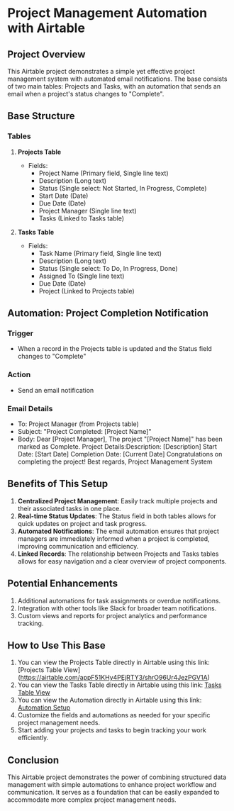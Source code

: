 # Project Management Automation with Airtable

## Project Overview

This Airtable project demonstrates a simple yet effective project management system with automated email notifications. The base consists of two main tables: Projects and Tasks, with an automation that sends an email when a project's status changes to "Complete".

## Base Structure

### Tables

1. **Projects Table**
   - Fields:
     - Project Name (Primary field, Single line text)
     - Description (Long text)
     - Status (Single select: Not Started, In Progress, Complete)
     - Start Date (Date)
     - Due Date (Date)
     - Project Manager (Single line text)
     - Tasks (Linked to Tasks table)

2. **Tasks Table**
   - Fields:
     - Task Name (Primary field, Single line text)
     - Description (Long text)
     - Status (Single select: To Do, In Progress, Done)
     - Assigned To (Single line text)
     - Due Date (Date)
     - Project (Linked to Projects table)

## Automation: Project Completion Notification

### Trigger
- When a record in the Projects table is updated and the Status field changes to "Complete"

### Action
- Send an email notification

### Email Details
- To: Project Manager (from Projects table)
- Subject: "Project Completed: [Project Name]"
- Body: 
Dear [Project Manager],
The project "[Project Name]" has been marked as Complete.
Project Details:Description: [Description]
Start Date: [Start Date]
Completion Date: [Current Date]
Congratulations on completing the project!
Best regards,
Project Management System


## Benefits of This Setup

1. **Centralized Project Management**: Easily track multiple projects and their associated tasks in one place.
2. **Real-time Status Updates**: The Status field in both tables allows for quick updates on project and task progress.
3. **Automated Notifications**: The email automation ensures that project managers are immediately informed when a project is completed, improving communication and efficiency.
4. **Linked Records**: The relationship between Projects and Tasks tables allows for easy navigation and a clear overview of project components.

## Potential Enhancements

1. Additional automations for task assignments or overdue notifications.
2. Integration with other tools like Slack for broader team notifications.
3. Custom views and reports for project analytics and performance tracking.

## How to Use This Base

1. You can view the Projects Table directly in Airtable using this link:
[Projects Table View] (https://airtable.com/appF51KHy4PEjRTY3/shrO96Ur4JezPGV1A)
2. You can view the Tasks Table directly in Airtable using this link:
[Tasks Table View](https://airtable.com/appF51KHy4PEjRTY3/shrO96Ur4JezPGV1A)
3. You can view the Automation directly in Airtable using this link:
   [Automation Setup](https://airtable.com/appF51KHy4PEjRTY3/shrO96Ur4JezPGV1A)
5. Customize the fields and automations as needed for your specific project management needs.
6. Start adding your projects and tasks to begin tracking your work efficiently.

## Conclusion

This Airtable project demonstrates the power of combining structured data management with simple automations to enhance project workflow and communication. It serves as a foundation that can be easily expanded to accommodate more complex project management needs.


